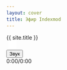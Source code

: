```yaml
---
layout: cover
title: Эфир Indexmod
---
```


<!-- Основной градиентный фон -->
<div class="gradient"></div>

<!-- Контейнер с заголовком, мигающим кружком и временем -->
<div class="header-info">
  <span>{{ site.title }}</span>
  <div class="blinking-circle"></div>
  <div id="timeDisplay"></div>
  <img src="/reload_icon.png" alt="Reload" style="cursor: pointer; margin-left: 5px; height: 21px;" onclick="location.reload()">
</div>

<!-- Скрытый аудио плеер (сделаем его видимым, но стилизуем) -->
<div class="audio-container" style="visibility: hidden; height: 0;">
  <audio id="audioPlayer">
    <source id="audioSource" src="" type="audio/mpeg">
    Ваш браузер не поддерживает аудио элемент.
  </audio>
</div>

<!-- Кастомный аудио-плеер -->
<div class="custom-audio-player">
  <button id="play-pause-btn">Звук</button>
  <div class="progress-container">
    <div class="progress-bar" id="progress-bar"></div>
  </div>
  <span id="current-time">0:00</span><span style="color: black;">/</span><span id="duration">0:00</span>
</div>

<!-- Сетка программ -->
<div id="programsContainer" class="programs-grid" style="display: none;">
  {% assign mypages = site.html_pages | where: "type", "program" | sort: "start_time" %}
  {% for page in mypages %}
    <div class="program-card">
      <p class="program_time">{{ page.start_time }}</p>
      <a href="{{ site.baseurl }}{{ page.permalink }}">{{ page.title }}</a>
      <a class="audio-link-{{ page.start_time | date: '%H' }}" href="/assets/audio/{{ page.permalink }}.mp3" style="display: none;">Audio</a>
    </div>
  {% endfor %}
</div>

<!-- Подключение скриптов -->
<script src="{{ site.baseurl }}/assets/js/timeDisplay.js"></script>
<script src="{{ site.baseurl }}/assets/js/loadCurrentHourAudio.js"></script>
